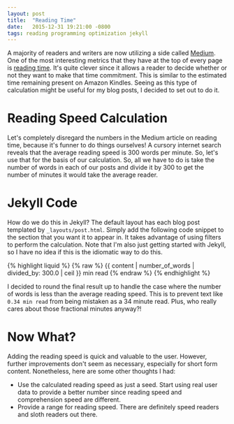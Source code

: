 ```yaml
---
layout: post
title:  "Reading Time"
date:   2015-12-31 19:21:00 -0800
tags: reading programming optimization jekyll
---
```


A majority of readers and writers are now utilizing a side called [Medium](http://www.medium.com). One of the most interesting metrics that they have at the top of every page
is [reading time](https://medium.com/the-story/read-time-and-you-bc2048ab620c). It's quite clever since it allows a reader to decide whether or not they want to make that time commitment.
This is similar to the estimated time remaining present on Amazon Kindles. Seeing as this type of calculation might be useful for my blog posts, I decided to set out to do it.

# Reading Speed Calculation

Let's completely disregard the numbers in the Medium article on reading time, because it's funner to do things ourselves! A cursory internet search reveals that the average reading speed is 300 words per minute.
So, let's use that for the basis of our calculation. So, all we have to do is take the number of words in each of our posts and divide it by 300 to get the number of minutes it would take the average reader.

# Jekyll Code
How do we do this in Jekyll? The default layout has each blog post templated by `_layouts/post.html`. Simply add the following code snippet to the section that you want it to appear in. It takes advantage of using filters to perform the calculation.
Note that I'm also just getting started with Jekyll, so I have no idea if this is the idiomatic way to do this.

{% highlight liquid %}
{% raw %}
{{ content | number_of_words | divided_by: 300.0 | ceil }} min read
{% endraw %}
{% endhighlight %}

I decided to round the final result up to handle the case where the number of words is less than the average reading speed. This is to prevent text like `0.34 min read` from being mistaken as a 34 minute read. 
Plus, who really cares about those fractional minutes anyway?!

# Now What?
Adding the reading speed is quick and valuable to the user. However, further improvements don't seem as necessary, especially for short form content. Nonetheless, here are some other thoughts I had:

- Use the calculated reading speed as just a seed. Start using real user data to provide a better number since reading speed and comprehension speed are different.
- Provide a range for reading speed. There are definitely speed readers and sloth readers out there.
